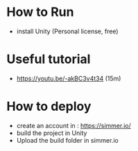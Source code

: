 # How to Run

- install Unity (Personal license, free)

# Useful tutorial

- https://youtu.be/-akBC3v4t34 (15m)

# How to deploy

- create an account in : https://simmer.io/
- build the project in Unity
- Upload the build folder in simmer.io
